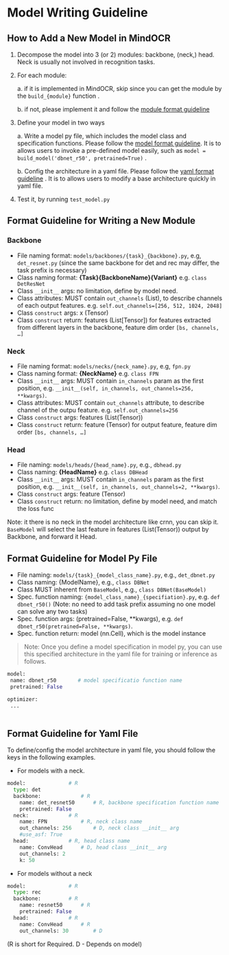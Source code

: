 # Model Writing Guideline

## How to Add a New Model in MindOCR

1. Decompose the model into 3 (or 2) modules: backbone, (neck,) head. Neck is usually not involved in recognition tasks.

2. For each module:
   
	a. if it is implemented in MindOCR, skip since you can get the module by the `build_{module}` function . 

	b. if not, please implement it and follow the [module format guideline](#format-guideline-for-writing-a-new-module)

3. Define your model in two ways 

	a. Write a model py file, which includes the model class and specification functions. Please follow the [model format guideline](#format-guideline-for-model-py-file). It is to allows users to invoke a pre-defined model easily, such as `model = build_model('dbnet_r50', pretrained=True)`  .

	b. Config the architecture in a yaml file. Please follow the [yaml format guideline](#format-guideline-for-yaml-file) . It is to allows users to modify a base architecture quickly in yaml file. 

4. Test it, by running `test_model.py`
	

## Format Guideline for Writing a New Module

### Backbone
* File naming format: `models/backbones/{task}_{backbone}.py`, e.g, `det_resnet.py`   (since the same backbone for det and rec may differ, the task prefix is necessary)
* Class naming format: **{Task}{BackboneName}{Variant}** e.g. `class DetResNet`
* Class `__init__` args: no limitation, define by model need.
* Class attributes: MUST contain `out_channels` (List), to describe channels of each output features. e.g. `self.out_channels=[256, 512, 1024, 2048]`
* Class `construct` args: x (Tensor)
* Class `construct` return: features (List[Tensor]) for features extracted from different layers in the backbone, feature dim order `[bs, channels, …]` 

### Neck

* File naming format: `models/necks/{neck_name}.py`, e.g, `fpn.py` 
* Class naming format: **{NeckName}** e.g. `class FPN`
* Class `__init__` args: MUST contain `in_channels` param as the first position, e.g. `__init__(self, in_channels, out_channels=256, **kwargs)`.  
* Class attributes: MUST contain `out_channels` attribute, to describe channel of the outpu feature. e.g. `self.out_channels=256`
* Class `construct` args: features (List(Tensor))
* Class `construct` return: feature (Tensor) for output feature, feature dim order `[bs, channels, …]` 


### Head

* File naming: `models/heads/{head_name}.py`, e.g., `dbhead.py`
* Class naming: **{HeadName}** e.g. `class DBHead`
* Class `__init__` args: MUST contain `in_channels` param as the first position, e.g. `__init__(self, in_channels, out_channels=2, **kwargs)`.  
* Class `construct` args: feature (Tensor)
* Class `construct` return: no limitation, define by model need, and match the loss func 


Note: it there is no neck in the model architecture like crnn, you can skip it. `BaseModel` will select the last feature in features (List(Tensor)) output by Backbone, and forward it Head.


## Format Guideline for Model Py File

* File naming: `models/{task}_{model_class_name}.py`, e.g., `det_dbnet.py`
* Class naming: {ModelName}, e.g., `class DBNet` 
* Class MUST inherent from `BaseModel`, e.g., `class DBNet(BaseModel)` 
* Spec. function naming: `{model_class_name}_{specifiation}.py`, e.g. `def dbnet_r50()` (Note: no need to add task prefix assuming no one model can solve any two tasks)
* Spec. function args: (pretrained=False, **kwargs), e.g. `def dbnet_r50(pretrained=False, **kwargs)`. 
* Spec. function return: model (nn.Cell), which is the model instance

> Note: Once you define a model specification in model py, you can use this specified architecture in the yaml file for training or inference as follows. 

 ``` python
model:				
  name: dbnet_r50	   	# model specificatio function name	
  pretrained: False

optimizer:
  ...
  
```

## Format Guideline for Yaml File

To define/config the model architecture in yaml file, you should follow the keys in the following examples.


- For models with a neck. 

``` python
model: 				# R 
  type: det
  backbone: 			# R 
    name: det_resnet50 		# R, backbone specification function name
    pretrained: False
  neck:				# R
    name: FPN			# R, neck class name
    out_channels: 256		# D, neck class __init__ arg 
    #use_asf: True
  head:				# R, head class name
    name: ConvHead 		# D, head class __init__ arg
    out_channels: 2
    k: 50
```

- For models without a neck
``` python
model:				# R
  type: rec
  backbone:			# R
    name: resnet50		# R
    pretrained: False
  head:				# R
    name: ConvHead 		# R
    out_channels: 30		# D
```

(R is short for Required. D - Depends on model)
